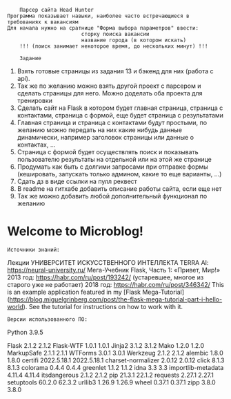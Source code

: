         Парсер сайта Head Hunter
    Программа показывает навыки, наиболее часто встречающиеся в требованиях к вакансиям
    Для начала нужно на сратнице "Форма выбора параметров" ввести:
                            сторку поиска вакансии
                            название города (в котором искать)
        !!! (поиск занимает некоторое время, до нескольких минут) !!!
    
        Задание
1. Взять готовые страницы из задания 13 и бэкенд для них (работа с api).
2. Так же по желанию можно взять другой проект с парсером и сделать страницы для него. Можно доделать оба проекта для тренировки
3. Сделать сайт на Flask в котором будет главная страница, страница с контактами, страница с формой, еще будет страница с результатами
4. Главная страница и страница с контактами будут простыми, по желанию можно передать на них какие нибудь данные динамически, например заголовок страницы или данные о контактах, ... 
5. Страница с формой будет осуществлять поиск и показывать пользователю результаты на отдельной или на этой же странице
6. Продумать как быть с долгими запросами при отправке формы (кешировать, запускать только админом, какие то еще варианты, ...)
7. Сдать дз в виде ссылки на пулл реквест
8. В readme на гитхабе добавить описание работы сайта, если еще нет
9. Так же можно добавить любой дополнительный функционал по желанию

# Welcome to Microblog!

    Источники знаний: 
Лекции УНИВЕРСИТЕТ ИСКУССТВЕННОГО ИНТЕЛЛЕКТА TERRA AI: 
    https://neural-university.ru/
Мега-Учебник Flask, Часть 1: «Привет, Мир!»
    2013 год:   https://habr.com/ru/post/193242/    (устаревшее, многое из старого уже не работает)
    2018 год:   https://habr.com/ru/post/346342/
This is an example application featured in my [Flask Mega-Tutorial]
(https://blog.miguelgrinberg.com/post/the-flask-mega-tutorial-part-i-hello-world).
See the tutorial for instructions on how to work with it.

    Версии использованного ПО:
Python 3.9.5

Flask	2.1.2	2.1.2
Flask-WTF	1.0.1	1.0.1
Jinja2	3.1.2	3.1.2
Mako	1.2.0	1.2.0
MarkupSafe	2.1.1	2.1.1
WTForms	3.0.1	3.0.1
Werkzeug	2.1.2	2.1.2
alembic	1.8.0	1.8.0
certifi	2022.5.18.1	2022.5.18.1
charset-normalizer	2.0.12	2.0.12
click	8.1.3	8.1.3
colorama	0.4.4	0.4.4
greenlet	1.1.2	1.1.2
idna	3.3	3.3
importlib-metadata	4.11.4	4.11.4
itsdangerous	2.1.2	2.1.2
pip	21.3.1	22.1.2
requests	2.27.1	2.27.1
setuptools	60.2.0	62.3.2
urllib3	1.26.9	1.26.9
wheel	0.37.1	0.37.1
zipp	3.8.0	3.8.0